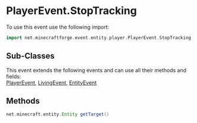 # PlayerEvent.StopTracking

To use this event use the following import:
```groovy
import net.minecraftforge.event.entity.player.PlayerEvent.StopTracking
```

## Sub-Classes
This event extends the following events and can use all their methods and fields: <br>
[PlayerEvent](../player_event/player_event.md), [LivingEvent](../living_event/living_event.md), [EntityEvent](../entity_event/entity_event.md)

## Methods
```groovy
net.minecraft.entity.Entity getTarget()
```
